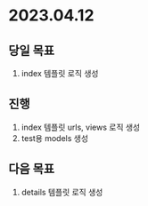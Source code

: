 # 2023.04.12

## 당일 목표
1. index 템플릿 로직 생성

## 진행
1. index 템플릿 urls, views 로직 생성 
2. test용 models 생성 

## 다음 목표
1. details 템플릿 로직 생성